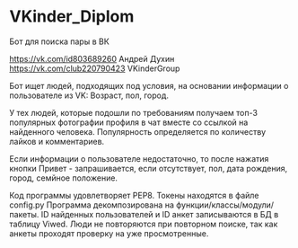 # VKinder_Diplom
Бот для поиска пары в ВК

https://vk.com/id803689260 Андрей Духин
https://vk.com/club220790423 VKinderGroup

Бот ищет людей, подходящих под условия, на основании информации о пользователе из VK: Возраст, пол, город.

У тех людей, которые подошли по требованиям получаем топ-3 популярных фотографии профиля в чат вместе со ссылкой на найденного человека.
Популярность определяется по количеству лайков и комментариев.

Если информации о пользователе недостаточно, то после нажатия кнопки Привет - запрашивается, если отсутствует, пол, дата рождения, город, семйное положение.

Код программы удовлетворяет PEP8.
Токены находятся в файле config.py
Программа декомпозирована на функции/классы/модули/пакеты.
ID найденных пользователей и ID анкет записываются в БД в таблицу Viwed.
Люди не повторяются при повторном поиске, так как анкеты проходят проверку на уже просмотренные.
